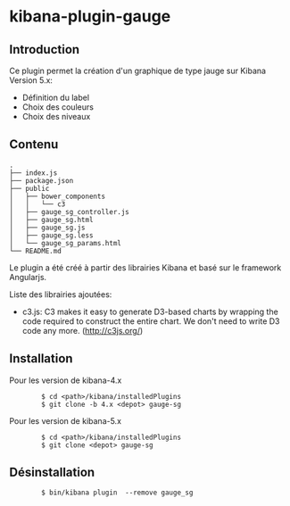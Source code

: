 
kibana-plugin-gauge
===================


Introduction
-------------

Ce plugin permet la création d'un graphique de type jauge sur Kibana Version 5.x:

* Définition du label
* Choix des couleurs
* Choix des niveaux


Contenu
-------
```
.
├── index.js
├── package.json
├── public
│   ├── bower_components
│   │   └── c3
│   ├── gauge_sg_controller.js
│   ├── gauge_sg.html
│   ├── gauge_sg.js
│   ├── gauge_sg.less
│   └── gauge_sg_params.html
└── README.md
```
Le plugin a été créé à partir des librairies Kibana et basé sur le framework Angularjs.

Liste des librairies ajoutées:

* c3.js: C3 makes it easy to generate D3-based charts by wrapping the code required to construct the entire chart. We don't need to write D3 code any more. (http://c3js.org/)


Installation
------------

Pour les version de kibana-4.x
```
        $ cd <path>/kibana/installedPlugins
        $ git clone -b 4.x <depot> gauge-sg
```

Pour les version de kibana-5.x
```
        $ cd <path>/kibana/installedPlugins
        $ git clone <depot> gauge-sg
```

Désinstallation
---------------

```
        $ bin/kibana plugin  --remove gauge_sg
```
